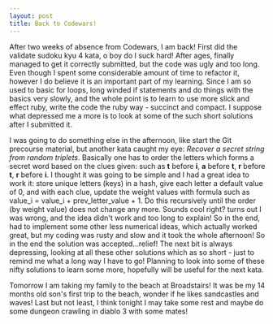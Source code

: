 ```yaml
---
layout: post
title: Back to Codewars!
---
```


After two weeks of absence from Codewars, I am back!  First did the validate sudoku kyu 4 kata, o boy do I suck hard!  After ages, finally managed to get it correctly submitted, but the code was ugly and too long.  Even though I spent some considerable amount of time to refactor it, however I do believe it is an important part of my learning.  Since I am so used to basic for loops, long winded if statements and do things with the basics very slowly, and the whole point is to learn to use more slick and effect ruby, write the code the ruby way - succinct and compact.  I suppose what depressed me a more is to look at some of the such short solutions after I submitted it.

I was going to do something else in the afternoon, like start the Git precourse material, but another kata caught my eye: *Recover a secret string from random triplets*.  Basically one has to order the letters which forms a secret word based on the clues given: such as **t** before **i**, **a** before **t**, **r** before **t**, **r** before **i**. I thought it was going to be simple and I had a great idea to work it: store unique letters (keys) in a hash, give each letter a default value of 0, and with each clue, update the weight values with formula such as value_i = value_i + prev_letter_value + 1.  Do this recursively until the order (by weight value) does not change any more.  Sounds cool right? turns out I was wrong, and the idea didn't work and too long to explain!  So in the end, had to implement some other less numerical ideas, which actually worked great, but my coding was rusty and slow and it took the whole afternoon!  So in the end the solution was accepted...relief!  The next bit is always depressing, looking at all these other solutions which as so short - just to remind me what a long way I have to go!  Planning to look into some of these nifty solutions to learn some more, hopefully will be useful for the next kata.  

Tomorrow I am taking my family to the beach at Broadstairs!  It was be my 14 months old son's first trip to the beach, wonder if he likes sandcastles and waves!  Last but not least, I think tonight I may take some rest and maybe do some dungeon crawling in diablo 3 with some mates!
